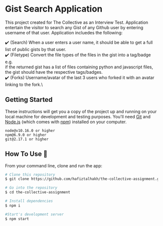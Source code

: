 # Gist Search Application

This project created for The Collective as an Interview Test. Application entertain the visitor to search any Gist of any Github user by entering username of that user. Application incluedes the following: 

  ✔️ (Search) When a user enters a user name, it should be able to get a full list of public gists by that user.\
  ✔️ (Filetype) Convert the file types of the files in the gist into a tag/badge e.g. \
      if the returned gist has a list of files containing python and javascript files, the gist should have the respective tags/badges.\
  ✔️ (Forks) Username/avatar of the last 3 users who forked it with an avatar linking to the fork.\
  
## Getting Started 
  
  These instructions will get you a copy of the project up and running on your local machine for development and testing purposes.
  You'll need [Git](https://git-scm.com) and [Node.js](https://nodejs.org/en/download/) (which comes with [npm](http://npmjs.com)) installed on your computer.

```
node@v10.16.0 or higher
npm@6.9.0 or higher
git@2.17.1 or higher
```

## How To Use 🔧

From your command line, clone and run the app:

```bash
# Clone this repository
$ git clone https://github.com/hafiztalhakh/the-collective-assignment.git

# Go into the repository
$ cd the-collective-assignment

# Install dependencies
$ npm i

#Start's development server
$ npm start
```
  
